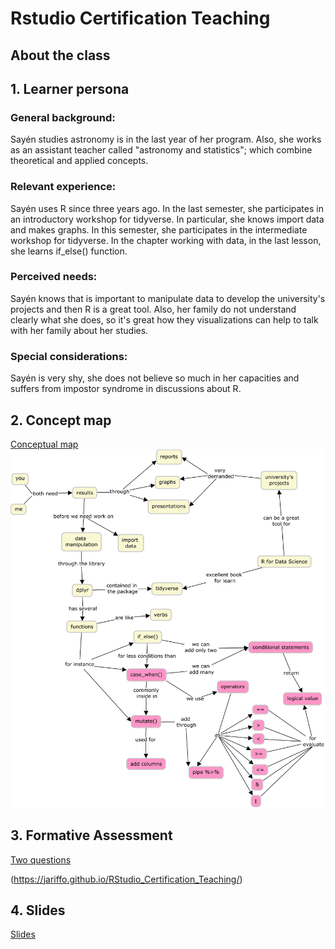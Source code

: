 # Rstudio Certification Teaching

## About the class

## 1. Learner persona

### General background:

Sayén studies astronomy is in the last year of her program. Also, she works as an assistant teacher called "astronomy and statistics"; which combine theoretical and applied concepts.

### Relevant experience:

Sayén uses R since three years ago. In the last semester, she participates in an introductory workshop for tidyverse. In particular, she knows import data and makes graphs. In this semester, she participates in the intermediate workshop for tidyverse. In the chapter working with data, in the last lesson, she learns if_else() function.  
  
### Perceived needs:

Sayén knows that is important to manipulate data to develop the university's projects and then R is a great tool. Also, her family do not understand clearly what she does, so it's great how they visualizations can help to talk with her family about her studies.

### Special considerations: 

Sayén is very shy, she does not believe so much in her capacities and suffers from impostor syndrome in discussions about R. 

## 2. Concept map

[Conceptual map](https://github.com/jariffo/Rstudio_Certification_Teaching/blob/main/Graph_case_when.jpg)
<img src="Graph_case_when.jpg" width="1000" />

## 3. Formative Assessment

[Two questions](https://javiera-riffo-torres.shinyapps.io/Prueba_formativa/)

(https://jariffo.github.io/RStudio_Certification_Teaching/)

## 4. Slides

[Slides](https://github.com/jariffo/Rstudio_Certification_Teaching/blob/main/docs/Clase_case_when.Rmd)


